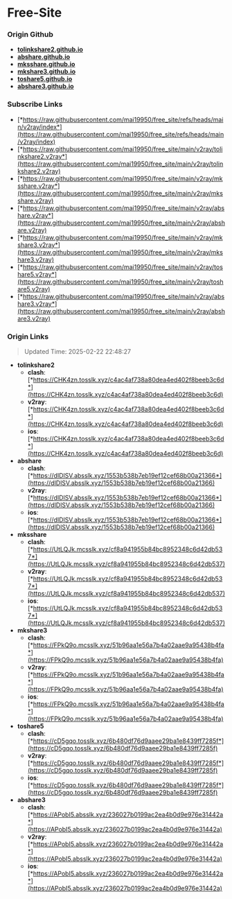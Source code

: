 # Free-Site

### Origin Github

- [**tolinkshare2.github.io**](https://github.com/tolinkshare2/tolinkshare2.github.io)
- [**abshare.github.io**](https://github.com/abshare/abshare.github.io)
- [**mksshare.github.io**](https://github.com/mksshare/mksshare.github.io)
- [**mkshare3.github.io**](https://github.com/mkshare3/mkshare3.github.io)
- [**toshare5.github.io**](https://github.com/toshare5/toshare5.github.io)
- [**abshare3.github.io**](https://github.com/abshare3/abshare3.github.io)

### Subscribe Links

- [*https://raw.githubusercontent.com/mai19950/free_site/refs/heads/main/v2ray/index*](https://raw.githubusercontent.com/mai19950/free_site/refs/heads/main/v2ray/index)
- [*https://raw.githubusercontent.com/mai19950/free_site/main/v2ray/tolinkshare2.v2ray*](https://raw.githubusercontent.com/mai19950/free_site/main/v2ray/tolinkshare2.v2ray)
- [*https://raw.githubusercontent.com/mai19950/free_site/main/v2ray/mksshare.v2ray*](https://raw.githubusercontent.com/mai19950/free_site/main/v2ray/mksshare.v2ray)
- [*https://raw.githubusercontent.com/mai19950/free_site/main/v2ray/abshare.v2ray*](https://raw.githubusercontent.com/mai19950/free_site/main/v2ray/abshare.v2ray)
- [*https://raw.githubusercontent.com/mai19950/free_site/main/v2ray/mkshare3.v2ray*](https://raw.githubusercontent.com/mai19950/free_site/main/v2ray/mkshare3.v2ray)
- [*https://raw.githubusercontent.com/mai19950/free_site/main/v2ray/toshare5.v2ray*](https://raw.githubusercontent.com/mai19950/free_site/main/v2ray/toshare5.v2ray)
- [*https://raw.githubusercontent.com/mai19950/free_site/main/v2ray/abshare3.v2ray*](https://raw.githubusercontent.com/mai19950/free_site/main/v2ray/abshare3.v2ray)

### Origin Links

> Updated Time: 2025-02-22 22:48:27

- **tolinkshare2**
  - **clash**: [*https://CHK4zn.tosslk.xyz/c4ac4af738a80dea4ed402f8beeb3c6d*](https://CHK4zn.tosslk.xyz/c4ac4af738a80dea4ed402f8beeb3c6d)
  - **v2ray**: [*https://CHK4zn.tosslk.xyz/c4ac4af738a80dea4ed402f8beeb3c6d*](https://CHK4zn.tosslk.xyz/c4ac4af738a80dea4ed402f8beeb3c6d)
  - **ios**: [*https://CHK4zn.tosslk.xyz/c4ac4af738a80dea4ed402f8beeb3c6d*](https://CHK4zn.tosslk.xyz/c4ac4af738a80dea4ed402f8beeb3c6d)
- **abshare**
  - **clash**: [*https://dIDlSV.absslk.xyz/1553b538b7eb19ef12cef68b00a21366*](https://dIDlSV.absslk.xyz/1553b538b7eb19ef12cef68b00a21366)
  - **v2ray**: [*https://dIDlSV.absslk.xyz/1553b538b7eb19ef12cef68b00a21366*](https://dIDlSV.absslk.xyz/1553b538b7eb19ef12cef68b00a21366)
  - **ios**: [*https://dIDlSV.absslk.xyz/1553b538b7eb19ef12cef68b00a21366*](https://dIDlSV.absslk.xyz/1553b538b7eb19ef12cef68b00a21366)
- **mksshare**
  - **clash**: [*https://UtLQJk.mcsslk.xyz/cf8a941955b84bc8952348c6d42db537*](https://UtLQJk.mcsslk.xyz/cf8a941955b84bc8952348c6d42db537)
  - **v2ray**: [*https://UtLQJk.mcsslk.xyz/cf8a941955b84bc8952348c6d42db537*](https://UtLQJk.mcsslk.xyz/cf8a941955b84bc8952348c6d42db537)
  - **ios**: [*https://UtLQJk.mcsslk.xyz/cf8a941955b84bc8952348c6d42db537*](https://UtLQJk.mcsslk.xyz/cf8a941955b84bc8952348c6d42db537)
- **mkshare3**
  - **clash**: [*https://FPkQ9o.mcsslk.xyz/51b96aa1e56a7b4a02aae9a95438b4fa*](https://FPkQ9o.mcsslk.xyz/51b96aa1e56a7b4a02aae9a95438b4fa)
  - **v2ray**: [*https://FPkQ9o.mcsslk.xyz/51b96aa1e56a7b4a02aae9a95438b4fa*](https://FPkQ9o.mcsslk.xyz/51b96aa1e56a7b4a02aae9a95438b4fa)
  - **ios**: [*https://FPkQ9o.mcsslk.xyz/51b96aa1e56a7b4a02aae9a95438b4fa*](https://FPkQ9o.mcsslk.xyz/51b96aa1e56a7b4a02aae9a95438b4fa)
- **toshare5**
  - **clash**: [*https://cD5gqo.tosslk.xyz/6b480df76d9aaee29ba1e8439ff7285f*](https://cD5gqo.tosslk.xyz/6b480df76d9aaee29ba1e8439ff7285f)
  - **v2ray**: [*https://cD5gqo.tosslk.xyz/6b480df76d9aaee29ba1e8439ff7285f*](https://cD5gqo.tosslk.xyz/6b480df76d9aaee29ba1e8439ff7285f)
  - **ios**: [*https://cD5gqo.tosslk.xyz/6b480df76d9aaee29ba1e8439ff7285f*](https://cD5gqo.tosslk.xyz/6b480df76d9aaee29ba1e8439ff7285f)
- **abshare3**
  - **clash**: [*https://APobI5.absslk.xyz/236027b0199ac2ea4b0d9e976e31442a*](https://APobI5.absslk.xyz/236027b0199ac2ea4b0d9e976e31442a)
  - **v2ray**: [*https://APobI5.absslk.xyz/236027b0199ac2ea4b0d9e976e31442a*](https://APobI5.absslk.xyz/236027b0199ac2ea4b0d9e976e31442a)
  - **ios**: [*https://APobI5.absslk.xyz/236027b0199ac2ea4b0d9e976e31442a*](https://APobI5.absslk.xyz/236027b0199ac2ea4b0d9e976e31442a)
